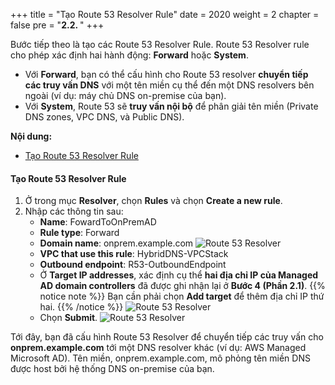 +++
title = "Tạo Route 53 Resolver Rule"
date = 2020
weight = 2
chapter = false
pre = "<b>2.2. </b>"
+++

Bước tiếp theo là tạo các Route 53 Resolver Rule. Route 53 Resolver rule cho phép xác định hai hành động: **Forward** hoặc **System**.
* Với **Forward**, bạn có thể cấu hình cho Route 53 resolver **chuyển tiếp các truy vấn DNS** với một tên miền cụ thể đến một DNS resolvers bên ngoài (ví dụ: máy chủ DNS on-premise của bạn).
* Với **System**, Route 53 sẽ **truy vấn nội bộ** để phân giải tên miền (Private DNS zones, VPC DNS, và Public DNS).

**Nội dung:**
- [Tạo Route 53 Resolver Rule](#tạo-route-53-resolver-rule)

#### Tạo Route 53 Resolver Rule

1. Ở trong mục **Resolver**, chọn **Rules** và chọn **Create a new rule**.
2. Nhập các thông tin sau:
   - **Name**: FowardToOnPremAD
   - **Rule type**: Forward
   - **Domain name**: onprem.example.com
   ![Route 53 Resolver](../../../images/2/2-route53rule.png?width=90pc)
   - **VPC that use this rule**: HybridDNS-VPCStack
   - **Outbound endpoint**: R53-OutboundEndpoint
   - Ở **Target IP addresses**, xác định cụ thể **hai địa chỉ IP của Managed AD domain controllers** đã được ghi nhận lại ở **Bước 4 (Phần 2.1)**. 
   {{% notice note %}}
   Bạn cần phải chọn **Add target** để thêm địa chỉ IP thứ hai.
   {{% /notice %}}
   ![Route 53 Resolver](../../../images/2/2-route53rule2.png?width=90pc)
   - Chọn **Submit**.
   ![Route 53 Resolver](../../../images/2/2-route53rule3.png?width=90pc)

Tới đây, bạn đã cấu hình Route 53 Resolver để chuyển tiếp các truy vấn cho **onprem.example.com** tới một DNS resolver khác (ví dụ: AWS Managed Microsoft AD).
Tên miền, onprem.example.com, mô phỏng tên miền DNS được host bởi hệ thống DNS on-premise của bạn.